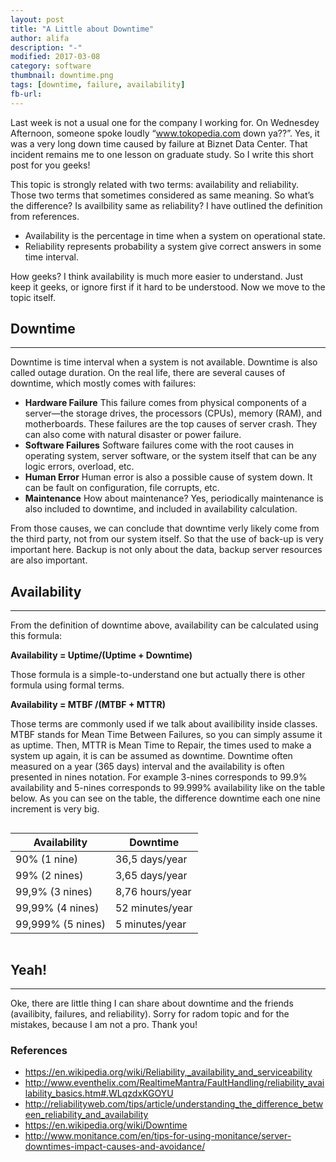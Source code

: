 ```yaml
---
layout: post
title: "A Little about Downtime"
author: alifa
description: "-"
modified: 2017-03-08
category: software
thumbnail: downtime.png
tags: [downtime, failure, availability]
fb-url: 
---
```


Last week is not a usual one for the company I working for. On Wednesdey Afternoon, someone spoke loudly “www.tokopedia.com down ya??”. Yes, it was a very long down time caused by failure at Biznet Data Center. That incident remains me to one lesson on graduate study. So I write this short post for you geeks!

This topic is strongly related with two terms: availability and reliability. Those two terms that sometimes considered as same meaning. So what’s the difference? Is availbility same as reliability? I have outlined the definition from references. 

* Availability is the percentage in time when a system on operational state.
* Reliability represents probability a system give correct answers in some time interval. 

How geeks? I think availability is much more easier to understand. Just keep it geeks, or ignore first if it hard to be understood. Now we move to the topic itself.


## Downtime
-----
Downtime is time interval when a system is not available. Downtime is also called outage duration. On the real life, there are several causes of downtime, which mostly comes with failures:

* <b>Hardware Failure</b>
This failure comes from physical components of a server—the storage drives, the processors (CPUs), memory (RAM), and motherboards. These failures are the top causes of server crash. They can also come with natural disaster or power failure.
* <b>Software Failures</b>
Software failures come with the root causes in operating system, server software, or the system itself that can be any logic errors, overload, etc.
* <b>Human Error</b>
Human error is also a possible cause of system down. It can be fault on configuration, file corrupts, etc.
* <b>Maintenance</b>
How about maintenance? Yes, periodically maintenance is also included to downtime, and included in availability calculation. 

From those causes, we can conclude that downtime verly likely come from the third party, not from our system itself. So that the use of back-up is very important here. Backup is not only about the data, backup server resources are also important. 

## Availability
-----
From the definition of downtime above, availability can be calculated using this formula:

<b> Availability = Uptime/(Uptime + Downtime) </b>

Those formula is a simple-to-understand one but actually there is other formula using formal terms.

<b> Availability = MTBF /(MTBF + MTTR) </b>

Those terms are commonly used if we talk about availibility inside classes. MTBF stands for Mean Time Between Failures, so you can simply assume it as uptime. Then, MTTR is Mean Time to Repair, the times used to make a system up again, it is can be assumed as downtime.  Downtime often measured on a year (365 days) interval and the availability is often presented in nines notation. For example 3-nines corresponds to 99.9% availability and 5-nines corresponds to 99.999% availability like on the table below. As you can see on the table, the difference downtime each one nine increment is very big.

<div class="row">
  <div class="large-12 columns">
    <table>
      <thead>
        <tr>
          <th>Availability</th>
          <th>Downtime</th>
        </tr>
      </thead>
      <tbody>
        <tr>
          <td>90% (1 nine)</td>
          <td>36,5 days/year</td>
        </tr>
        <tr>
          <td>99% (2 nines)</td>
          <td>3,65 days/year</td>
        </tr>
        <tr>
          <td>99,9% (3 nines)</td>
          <td>8,76 hours/year</td>
        </tr>
        <tr>
          <td>99,99% (4 nines)</td>
          <td>52 minutes/year</td>
        </tr>
        <tr>
          <td>99,999% (5 nines)</td>
          <td>5 minutes/year</td>
        </tr>
      </tbody>
    </table>
  </div>
</div>

## Yeah!
-----

Oke, there are little thing I can share about downtime and the friends (availibity, failures, and reliability). Sorry for radom topic and for the mistakes, because I am not a pro. Thank you!

### References

* https://en.wikipedia.org/wiki/Reliability,_availability_and_serviceability
* http://www.eventhelix.com/RealtimeMantra/FaultHandling/reliability_availability_basics.htm#.WLqzdxKGOYU
* http://reliabilityweb.com/tips/article/understanding_the_difference_between_reliability_and_availability
* https://en.wikipedia.org/wiki/Downtime
* http://www.monitance.com/en/tips-for-using-monitance/server-downtimes-impact-causes-and-avoidance/



